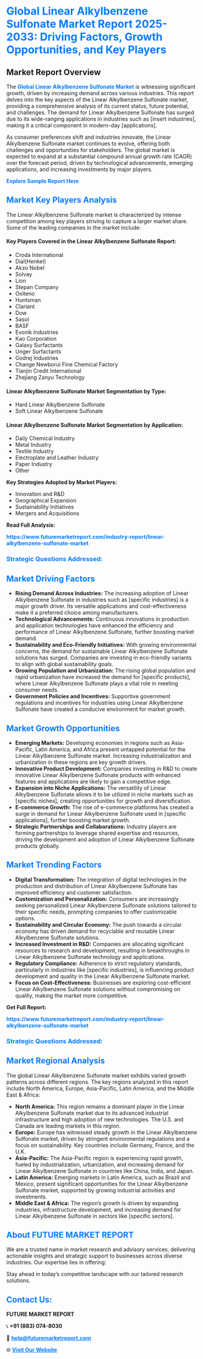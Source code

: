 <h1 style="color: #007BFF;">Global Linear Alkylbenzene Sulfonate Market Report 2025-2033: Driving Factors, Growth Opportunities, and Key Players</h1>

<section id="overview">
<h2>Market Report Overview</h2>
<p>The <a href="https://www.futuremarketreport.com/industry-report/linear-alkylbenzene-sulfonate-market" style="color: #007BFF; text-decoration: none;"><strong>Global Linear Alkylbenzene Sulfonate Market</strong></a> is witnessing significant growth, driven by increasing demand across various industries. This report delves into the key aspects of the Linear Alkylbenzene Sulfonate market, providing a comprehensive analysis of its current status, future potential, and challenges. The demand for Linear Alkylbenzene Sulfonate has surged due to its wide-ranging applications in industries such as [insert industries], making it a critical component in modern-day [applications].</p>
<p>As consumer preferences shift and industries innovate, the Linear Alkylbenzene Sulfonate market continues to evolve, offering both challenges and opportunities for stakeholders. The global market is expected to expand at a substantial compound annual growth rate (CAGR) over the forecast period, driven by technological advancements, emerging applications, and increasing investments by major players.</p>
</section>

<section id="overview">
<p><a href="https://www.futuremarketreport.com/request-sample/reportId=90306" style="color: #007BFF; text-decoration: none;"><strong>Explore Sample Report Here</strong></a></p>
</section>

<section id="key-players">
<h2 style="color: #007BFF;">Market Key Players Analysis</h2>
<p>The Linear Alkylbenzene Sulfonate market is characterized by intense competition among key players striving to capture a larger market share. Some of the leading companies in the market include:</p>
<h4>Key Players Covered in the Linear Alkylbenzene Sulfonate Report:</h4>
<ul><li>Croda International</li><li>Dial(Henkel)</li><li>Akzo Nobel</li><li>Solvay</li><li>Lion</li><li>Stepan Company</li><li>Oxiteno</li><li>Huntsman</li><li>Clariant</li><li>Dow</li><li>Sasol</li><li>BASF</li><li>Evonik Industries</li><li>Kao Corporation</li><li>Galaxy Surfactants</li><li>Unger Surfactants</li><li>Godrej Industries</li><li>Change Newborui Fine Chemical Factory</li><li>Tianjin Credit International</li><li>Zhejiang Zanyu Technology</li></ul>
<h4>Linear Alkylbenzene Sulfonate Market Segmentation by Type:</h4>
<ul><li>Hard Linear Alkylbenzene Sulfonate</li><li>Soft Linear Alkylbenzene Sulfonate</li></ul>

<h4>Linear Alkylbenzene Sulfonate Market Segmentation by Application:</h4>
<ul><li>Daily Chemical Industry</li><li>Metal Industry</li><li>Textile Industry</li><li>Electroplate and Leather Industry</li><li>Paper Industry</li><li>Other</li></ul>
<p><strong>Key Strategies Adopted by Market Players:</strong></p>
<ul>
<li>Innovation and R&D</li>
<li>Geographical Expansion</li>
<li>Sustainability Initiatives</li>
<li>Mergers and Acquisitions</li>
</ul>
</section>

<section>
<p><strong>Read Full Analysis: </strong></p><a href="https://www.futuremarketreport.com/industry-report/linear-alkylbenzene-sulfonate-market" style="color: #007BFF; text-decoration: none;"><strong>https://www.futuremarketreport.com/industry-report/linear-alkylbenzene-sulfonate-market</strong></a>
<h3 style="color: #007BFF;">Strategic Questions Addressed:</h3>
</section>

<section id="driving-factors">
<h2 style="color: #007BFF;">Market Driving Factors</h2>
<ul>
<li><strong>Rising Demand Across Industries:</strong> The increasing adoption of Linear Alkylbenzene Sulfonate in industries such as [specific industries] is a major growth driver. Its versatile applications and cost-effectiveness make it a preferred choice among manufacturers.</li>
<li><strong>Technological Advancements:</strong> Continuous innovations in production and application technologies have enhanced the efficiency and performance of Linear Alkylbenzene Sulfonate, further boosting market demand.</li>
<li><strong>Sustainability and Eco-Friendly Initiatives:</strong> With growing environmental concerns, the demand for sustainable Linear Alkylbenzene Sulfonate solutions has surged. Companies are investing in eco-friendly variants to align with global sustainability goals.</li>
<li><strong>Growing Population and Urbanization:</strong> The rising global population and rapid urbanization have increased the demand for [specific products], where Linear Alkylbenzene Sulfonate plays a vital role in meeting consumer needs.</li>
<li><strong>Government Policies and Incentives:</strong> Supportive government regulations and incentives for industries using Linear Alkylbenzene Sulfonate have created a conducive environment for market growth.</li>
</ul>
</section>

<section id="growth-opportunities">
<h2 style="color: #007BFF;">Market Growth Opportunities</h2>
<ul>
<li><strong>Emerging Markets:</strong> Developing economies in regions such as Asia-Pacific, Latin America, and Africa present untapped potential for the Linear Alkylbenzene Sulfonate market. Increasing industrialization and urbanization in these regions are key growth drivers.</li>
<li><strong>Innovative Product Development:</strong> Companies investing in R&D to create innovative Linear Alkylbenzene Sulfonate products with enhanced features and applications are likely to gain a competitive edge.</li>
<li><strong>Expansion into Niche Applications:</strong> The versatility of Linear Alkylbenzene Sulfonate allows it to be utilized in niche markets such as [specific niches], creating opportunities for growth and diversification.</li>
<li><strong>E-commerce Growth:</strong> The rise of e-commerce platforms has created a surge in demand for Linear Alkylbenzene Sulfonate used in [specific applications], further boosting market growth.</li>
<li><strong>Strategic Partnerships and Collaborations:</strong> Industry players are forming partnerships to leverage shared expertise and resources, driving the development and adoption of Linear Alkylbenzene Sulfonate products globally.</li>
</ul>
</section>

<section id="trending-factors">
<h2 style="color: #007BFF;">Market Trending Factors</h2>
<ul>
<li><strong>Digital Transformation:</strong> The integration of digital technologies in the production and distribution of Linear Alkylbenzene Sulfonate has improved efficiency and customer satisfaction.</li>
<li><strong>Customization and Personalization:</strong> Consumers are increasingly seeking personalized Linear Alkylbenzene Sulfonate solutions tailored to their specific needs, prompting companies to offer customizable options.</li>
<li><strong>Sustainability and Circular Economy:</strong> The push towards a circular economy has driven demand for recyclable and reusable Linear Alkylbenzene Sulfonate solutions.</li>
<li><strong>Increased Investment in R&D:</strong> Companies are allocating significant resources to research and development, resulting in breakthroughs in Linear Alkylbenzene Sulfonate technology and applications.</li>
<li><strong>Regulatory Compliance:</strong> Adherence to strict regulatory standards, particularly in industries like [specific industries], is influencing product development and quality in the Linear Alkylbenzene Sulfonate market.</li>
<li><strong>Focus on Cost-Effectiveness:</strong> Businesses are exploring cost-efficient Linear Alkylbenzene Sulfonate solutions without compromising on quality, making the market more competitive.</li>
</ul>
</section>

<section>
<p><strong>Get Full Report: </strong></p><a href="https://www.futuremarketreport.com/industry-report/linear-alkylbenzene-sulfonate-market" style="color: #007BFF; text-decoration: none;"><strong>https://www.futuremarketreport.com/industry-report/linear-alkylbenzene-sulfonate-market</strong></a>
<h3 style="color: #007BFF;">Strategic Questions Addressed:</h3>
</section>


<section id="regional-analysis">
<h2 style="color: #007BFF;">Market Regional Analysis</h2>
<p>The global Linear Alkylbenzene Sulfonate market exhibits varied growth patterns across different regions. The key regions analyzed in this report include North America, Europe, Asia-Pacific, Latin America, and the Middle East & Africa:</p>
<ul>
<li><strong>North America:</strong> This region remains a dominant player in the Linear Alkylbenzene Sulfonate market due to its advanced industrial infrastructure and high adoption of new technologies. The U.S. and Canada are leading markets in this region.</li>
<li><strong>Europe:</strong> Europe has witnessed steady growth in the Linear Alkylbenzene Sulfonate market, driven by stringent environmental regulations and a focus on sustainability. Key countries include Germany, France, and the U.K.</li>
<li><strong>Asia-Pacific:</strong> The Asia-Pacific region is experiencing rapid growth, fueled by industrialization, urbanization, and increasing demand for Linear Alkylbenzene Sulfonate in countries like China, India, and Japan.</li>
<li><strong>Latin America:</strong> Emerging markets in Latin America, such as Brazil and Mexico, present significant opportunities for the Linear Alkylbenzene Sulfonate market, supported by growing industrial activities and investments.</li>
<li><strong>Middle East & Africa:</strong> The region’s growth is driven by expanding industries, infrastructure development, and increasing demand for Linear Alkylbenzene Sulfonate in sectors like [specific sectors].</li>
</ul>
</section>

<footer>
<h2 style="color: #007BFF;">About FUTURE MARKET REPORT</h2>
<p>We are a trusted name in market research and advisory services, delivering actionable insights and strategic support to businesses across diverse industries. Our expertise lies in offering:</p>

<p>Stay ahead in today’s competitive landscape with our tailored research solutions.</p>

<h2 style="color: #007BFF;">Contact Us:</h2>
<p><strong>FUTURE MARKET REPORT</strong></p>
<p>📞 <strong>+91 (883) 074-8030</strong></p>
<p>📧 <strong><a href="mailto:help@futuremarketreport.com" style="color: #007BFF;">help@futuremarketreport.com</a></strong></p>
<p>🌐 <strong><a href="https://www.futuremarketreport.com/" style="color: #007BFF;">Visit Our Website</a></strong></p>
</footer>